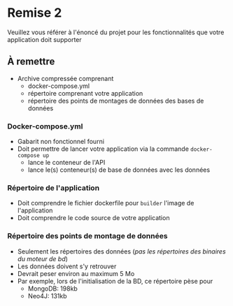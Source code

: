 # Remise 2
Veuillez vous référer à l'énoncé du projet pour les fonctionnalités que votre application doit supporter

## À remettre
* Archive compressée comprenant
  * docker-compose.yml 
  * répertoire comprenant votre application
  * répertoire des points de montages de données des bases de données

### Docker-compose.yml
* Gabarit non fonctionnel fourni
* Doit permettre de lancer votre application via la commande `docker-compose up`
    * lance le conteneur de l'API
    * lance le(s) conteneur(s) de base de données avec les données

### Répertoire de l'application
* Doit comprendre le fichier dockerfile pour `builder` l'image de l'application
* Doit comprendre le code source de votre application

### Répertoire des points de montage de données
* Seulement les répertoires des données (*pas les répertoires des binaires du moteur de bd*)
* Les données doivent s'y retrouver
* Devrait peser environ au maximum 5 Mo
* Par exemple, lors de l'initialisation de la BD, ce répertoire pèse pour 
  * MongoDB: 198kb
  * Neo4J: 131kb


